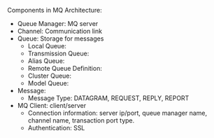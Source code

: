 Components in MQ Architecture:  
- Queue Manager: MQ server  
- Channel: Communication link  
- Queue: Storage for messages  
  - Local Queue:  
  - Transmission Queue:  
  - Alias Queue:  
  - Remote Queue Definition:  
  - Cluster Queue:  
  - Model Queue:  
- Message:  
  - Message Type: DATAGRAM, REQUEST, REPLY, REPORT
- MQ Client: client/server  
  - Connection information: server ip/port, queue manager name, channel name, transaction port type.
  - Authentication: SSL

